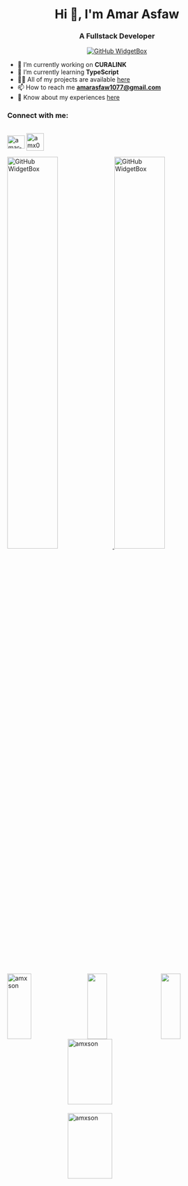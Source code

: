 <h1 align="center">Hi 👋, I'm Amar Asfaw</h1>
<h3 align="center">A Fullstack Developer</h3>
<div align="center">
  <a href="https://github.com/amxson">
    <img src="https://github-widgetbox.vercel.app/api/profile?username=amxson&data=followers,repositories,stars,commits&theme=viridescent" alt="GitHub WidgetBox">
  </a>
</div>
  
- 🔭 I’m currently working on **CURALINK**
- 🌱 I’m currently learning **TypeScript**
- 👨‍💻 All of my projects are available [here](http://yosephk.me)
- 📫 How to reach me **amarasfaw1077@gmail.com**
- 📄 Know about my experiences [here](http://yosephk.me)

<h3 align="left" style="">Connect with me:</h3>
<p align="left" style="display: flex">

<a href="https://www.linkedin.com/in/amar-asfaw-113010209/" target="blank"><img align="center" src="https://raw.githubusercontent.com/rahuldkjain/github-profile-readme-generator/master/src/images/icons/Social/linked-in-alt.svg" alt="amar-asfaw" height="30" width="40" /></a>
<a href="https://t.me/amx08" target="blank"><img align="center" src="https://user-images.githubusercontent.com/49933115/139837223-bf23d3a9-4638-4e17-994a-ac8678d5f517.png" alt="amx08" height="40" width="40" /></a>

</p>

<div style="width: 100%; align:center;">
  <a href="https://github.com/amxson?tab=repositories">
    <img src="https://github-widgetbox.vercel.app/api/skills?languages=js,ts,python,html,css,bash,json,yaml,postgresql,mysql,powershell,markdown&software=linux,windows,vscode&includeNames=true&theme=viridescent" alt="GitHub WidgetBox" style="width: 48%;">
  </a>
   <a href="https://github.com/amxson?tab=repositories">
    <img src="https://github-widgetbox.vercel.app/api/skills?tools=git,docker,npm,yarn,webpack,firebase,mongodb,wordpress,vercel,redis,nodejs,heroku,aws,prettier&frameworks=react,next,bootstrap,tailwind,express&includeNames=true&theme=viridescent" alt="GitHub WidgetBox" style="width: 48%;">
  </a>
  
</div>

<div style="display: flex; justify-content: space-between; align-items: center;">
    <img src="https://github-readme-stats.vercel.app/api/top-langs?username=amxson&show_icons=true&locale=en&layout=compact&theme=dark" alt="amxson" width='33%' height="150px"/>
    <img src="http://github-profile-summary-cards.vercel.app/api/cards/most-commit-language?username=amxson&theme=2077" width='30%' height="150px"/>
    <img src="http://github-profile-summary-cards.vercel.app/api/cards/repos-per-language?username=amxson&theme=2077" width='30%' height="150px"/>
</div>

<div style="display: flex; flex-direction: column; justify-content: space-between; align-items: center; width: 100%; margin: 0 auto;">
    <img src="https://github-readme-stats.vercel.app/api?username=amxson&show_icons=true&locale=en&theme=dark" alt="amxson" style="width: 45%; margin-bottom: 20px;" height="150em" />
    <img src="https://github-readme-streak-stats.herokuapp.com/?user=amxson&theme=dark" alt="amxson" style="width: 45%;" height="150em" />
</div>
